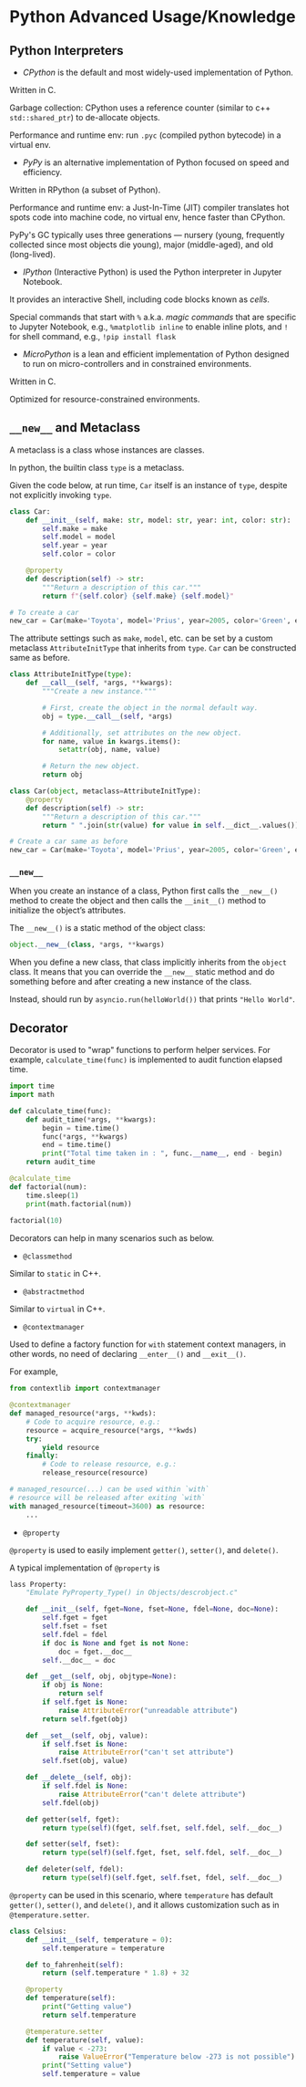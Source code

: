 # Python Advanced Usage/Knowledge

## Python Interpreters

* *CPython* is the default and most widely-used implementation of Python.

Written in C.

Garbage collection: CPython uses a reference counter (similar to c++ `std::shared_ptr`) to de-allocate objects.

Performance and runtime env: run `.pyc` (compiled python bytecode) in a virtual env.

* *PyPy* is an alternative implementation of Python focused on speed and efficiency.

Written in RPython (a subset of Python).

Performance and runtime env: a Just-In-Time (JIT) compiler translates hot spots code into machine code, no virtual env, hence faster than CPython.

PyPy's GC typically uses three generations — nursery (young, frequently collected since most objects die young), major (middle-aged), and old (long-lived).

* *IPython* (Interactive Python) is used the Python interpreter in Jupyter Notebook.

It provides an interactive Shell, including code blocks known as *cells*.

Special commands that start with `%` a.k.a. *magic commands* that are specific to Jupyter Notebook, e.g., `%matplotlib inline` to enable inline plots, and `!` for shell command, e.g., `!pip install flask`

* *MicroPython* is a lean and efficient implementation of Python designed to run on micro-controllers and in constrained environments.

Written in C.

Optimized for resource-constrained environments.

## `__new__` and Metaclass

A metaclass is a class whose instances are classes. 

In python, the builtin class `type` is a metaclass.

Given the code below, at run time, `Car` itself is an instance of `type`, despite not explicitly invoking `type`.

```py
class Car:
    def __init__(self, make: str, model: str, year: int, color: str):
        self.make = make
        self.model = model
        self.year = year
        self.color = color

    @property
    def description(self) -> str:
        """Return a description of this car."""
        return f"{self.color} {self.make} {self.model}"

# To create a car
new_car = Car(make='Toyota', model='Prius', year=2005, color='Green', engine='Hybrid')
```

The attribute settings such as `make`, `model`, etc. can be set by a custom metaclass `AttributeInitType` that inherits from `type`. `Car` can be constructed same as before.

```py
class AttributeInitType(type):
    def __call__(self, *args, **kwargs):
        """Create a new instance."""

        # First, create the object in the normal default way.
        obj = type.__call__(self, *args)

        # Additionally, set attributes on the new object.
        for name, value in kwargs.items():
            setattr(obj, name, value)

        # Return the new object.
        return obj

class Car(object, metaclass=AttributeInitType):
    @property
    def description(self) -> str:
        """Return a description of this car."""
        return " ".join(str(value) for value in self.__dict__.values())

# Create a car same as before
new_car = Car(make='Toyota', model='Prius', year=2005, color='Green', engine='Hybrid')
```

### `__new__`

When you create an instance of a class, Python first calls the `__new__()` method to create the object and then calls the `__init__()` method to initialize the object’s attributes.

The `__new__()` is a static method of the object class:
```py
object.__new__(class, *args, **kwargs)
```

When you define a new class, that class implicitly inherits from the `object` class. It means that you can override the `__new__` static method and do something before and after creating a new instance of the class.

Instead, should run by `asyncio.run(helloWorld())` that prints `"Hello World"`.

## Decorator

Decorator is used to "wrap" functions to perform helper services.
For example, `calculate_time(func)` is implemented to audit function elapsed time.

```py
import time
import math

def calculate_time(func):
    def audit_time(*args, **kwargs):
        begin = time.time()
        func(*args, **kwargs)
        end = time.time()
        print("Total time taken in : ", func.__name__, end - begin)
    return audit_time

@calculate_time
def factorial(num):
    time.sleep(1)
    print(math.factorial(num))
 
factorial(10)
```

Decorators can help in many scenarios such as below.

* `@classmethod`

Similar to `static` in C++.

* `@abstractmethod`

Similar to `virtual` in C++.

* `@contextmanager`

Used to define a factory function for `with` statement context managers, in other words, no need of declaring `__enter__()` and `__exit__()`.

For example,

```python
from contextlib import contextmanager

@contextmanager
def managed_resource(*args, **kwds):
    # Code to acquire resource, e.g.:
    resource = acquire_resource(*args, **kwds)
    try:
        yield resource
    finally:
        # Code to release resource, e.g.:
        release_resource(resource)

# managed_resource(...) can be used within `with`
# resource will be released after exiting `with`
with managed_resource(timeout=3600) as resource:
    ...
```

* `@property`

`@property` is used to easily implement `getter()`, `setter()`, and `delete()`.

A typical implementation of `@property` is

```py
lass Property:
    "Emulate PyProperty_Type() in Objects/descrobject.c"

    def __init__(self, fget=None, fset=None, fdel=None, doc=None):
        self.fget = fget
        self.fset = fset
        self.fdel = fdel
        if doc is None and fget is not None:
            doc = fget.__doc__
        self.__doc__ = doc

    def __get__(self, obj, objtype=None):
        if obj is None:
            return self
        if self.fget is None:
            raise AttributeError("unreadable attribute")
        return self.fget(obj)

    def __set__(self, obj, value):
        if self.fset is None:
            raise AttributeError("can't set attribute")
        self.fset(obj, value)

    def __delete__(self, obj):
        if self.fdel is None:
            raise AttributeError("can't delete attribute")
        self.fdel(obj)

    def getter(self, fget):
        return type(self)(fget, self.fset, self.fdel, self.__doc__)

    def setter(self, fset):
        return type(self)(self.fget, fset, self.fdel, self.__doc__)

    def deleter(self, fdel):
        return type(self)(self.fget, self.fset, fdel, self.__doc__)
```

`@property` can be used in this scenario, where `temperature` has default `getter()`, `setter()`, and `delete()`, and it allows customization such as in `@temperature.setter`.

```py
class Celsius:
    def __init__(self, temperature = 0):
        self.temperature = temperature

    def to_fahrenheit(self):
        return (self.temperature * 1.8) + 32

    @property
    def temperature(self):
        print("Getting value")
        return self.temperature

    @temperature.setter
    def temperature(self, value):
        if value < -273:
            raise ValueError("Temperature below -273 is not possible")
        print("Setting value")
        self.temperature = value
```
